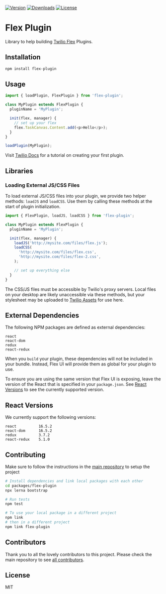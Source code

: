 [![Version](https://img.shields.io/npm/v/flex-plugin.svg?style=flat-square)](https://www.npmjs.com/package/flex-plugin)
[![Downloads](https://img.shields.io/npm/dt/flex-plugin.svg?style=flat-square)](https://www.npmjs.com/package/flex-plugin)
[![License](https://img.shields.io/npm/l/flex-plugin.svg?style=flat-square)](../../LICENSE)

# Flex Plugin

Library to help building [Twilio Flex](https://www.twilio.com/flex) Plugins.

## Installation

```bash
npm install flex-plugin
```

## Usage

```js
import { loadPlugin, FlexPlugin } from 'flex-plugin';

class MyPlugin extends FlexPlugin {
  pluginName = 'MyPlugin';

  init(flex, manager) {
    // set up your flex
    flex.TaskCanvas.Content.add(<p>Hello</p>);
  }
}

loadPlugin(MyPlugin);
```

Visit [Twilio Docs](https://www.twilio.com/docs/flex/tutorials/building-flex-plugins) for a tutorial on creating your first plugin.

## Libraries

### Loading External JS/CSS Files

To load external JS/CSS files into your plugin, we provide two helper methods: `loadJS` and `loadCSS`. Use them by calling these methods at the start of plugin initialization.

```js
import { FlexPlugin, loadJS, loadCSS } from 'flex-plugin';

class MyPlugin extends FlexPlugin {
  pluginName = 'MyPlugin';

  init(flex, manager) {
    loadJS('http://mysite.com/files/flex.js');
    loadCSS(
      'http://mysite.com/files/flex.css',
      'http://mysite.com/files/flex-2.css',
    );

    // set up everything else
  }
}
```
The CSS/JS files must be accessible by Twilio's proxy servers. Local files on your desktop are likely unaccessible via these methods, but your stylesheet may be uploaded to [Twilio Assets](https://support.twilio.com/hc/en-us/articles/360019105433-Getting-Started-with-Twilio-Assets-Beta-) for use here.

## External Dependencies

The following NPM packages are defined as external dependencies:

```
react
react-dom
redux
react-redux
```

When you `build` your plugin, these dependencies will not be included in your bundle. Instead, Flex UI will provide them as global for your plugin to use.

To ensure you are using the same version that Flex UI is exposing, leave the version of the React that is specified in your `package.json`. See [React Versions](#react-versions) to see the currently supported version.

## React Versions

We currently support the following versions:

```
react          16.5.2
react-dom      16.5.2
redux          3.7.2
react-redux    5.1.0
```

## Contributing

Make sure to follow the instructions in the [main repository](https://github.com/twilio/flex-plugin-builder#contributing) to setup the project

```bash
# Install dependencies and link local packages with each other
cd packages/flex-plugin
npx lerna bootstrap

# Run tests
npm test

# To use your local package in a different project
npm link
# then in a different project
npm link flex-plugin
```

## Contributors

Thank you to all the lovely contributors to this project. Please check the main repository to see [all contributors](https://github.com/twilio/flex-plugin-builder#contributors).

## License

MIT
